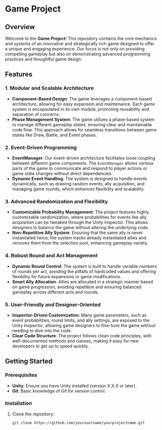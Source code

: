 # Game Project

## Overview

Welcome to the **Game Project**! This repository contains the core mechanics and systems of an innovative and strategically rich game designed to offer a unique and engaging experience. Our focus is not only on providing compelling gameplay but also on demonstrating advanced programming practices and thoughtful game design. 

## Features

### 1. **Modular and Scalable Architecture**
- **Component-Based Design**: The game leverages a component-based architecture, allowing for easy expansion and maintenance. Each game system is encapsulated in its own module, promoting reusability and separation of concerns.
- **Phase Management System**: The game utilizes a phase-based system to manage different gameplay states, ensuring clear and maintainable code flow. This approach allows for seamless transitions between game states like Draw, Battle, and Event phases.

### 2. **Event-Driven Programming**
- **EventManager**: Our event-driven architecture facilitates loose coupling between different game components. The `EventManager` allows various parts of the game to communicate and respond to player actions or game state changes without direct dependencies.
- **Dynamic Event Handling**: The system is designed to handle events dynamically, such as drawing random events, ally acquisition, and managing game rounds, which enhances flexibility and scalability.

### 3. **Advanced Randomization and Flexibility**
- **Customizable Probability Management**: The project features highly customizable randomization, where probabilities for events like ally acquisition can be tweaked through the Unity Inspector. This allows designers to balance the game without altering the underlying code.
- **Non-Repetitive Ally System**: Ensuring that the same ally is never instantiated twice, the system tracks already instantiated allies and removes them from the selection pool, enhancing gameplay variety.

### 4. **Robust Round and Act Management**
- **Dynamic Round Control**: The system is built to handle variable numbers of rounds per act, avoiding the pitfalls of hardcoded values and offering flexibility for future expansions or game modifications.
- **Smart Ally Allocation**: Allies are allocated in a strategic manner based on game progression, avoiding repetition and ensuring balanced gameplay across different acts and rounds.

### 5. **User-Friendly and Designer-Oriented**
- **Inspector-Driven Customization**: Many game parameters, such as event probabilities, round limits, and ally settings, are exposed to the Unity Inspector, allowing game designers to fine-tune the game without needing to dive into the code.
- **Clear Code Structure**: The project follows clean code principles, with well-documented methods and classes, making it easy for new developers to get up to speed quickly.

## Getting Started

### Prerequisites

- **Unity**: Ensure you have Unity installed (version X.X.X or later).
- **Git**: Basic knowledge of Git for version control.

### Installation

1. Clone the repository:
   ```bash
   git clone https://github.com/yourusername/yourprojectname.git
